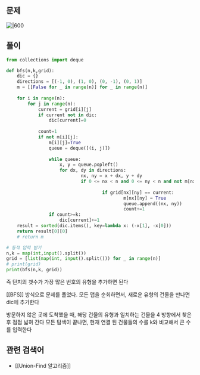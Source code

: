 ## 문제
![|600](https://i.imgur.com/FZs9C6Y.png)


## 풀이
```python
from collections import deque

def bfs(n,k,grid):
	dic = {}
	directions = [(-1, 0), (1, 0), (0, -1), (0, 1)]
	m = [[False for _ in range(n)] for _ in range(n)]
	
	for i in range(n):
		for j in range(n):
			current = grid[i][j]
			if current not in dic:
				dic[current]=0
			
			count=1
			if not m[i][j]:
				m[i][j]=True
				queue = deque([(i, j)])
				
				while queue:
					x, y = queue.popleft()
					for dx, dy in directions:
							nx, ny = x + dx, y + dy
							if 0 <= nx < n and 0 <= ny < n and not m[nx][ny]:
									
									if grid[nx][ny] == current:
											m[nx][ny] = True
											queue.append((nx, ny))
											count+=1
				if count>=k:
					dic[current]+=1
	result = sorted(dic.items(), key=lambda x: (-x[1], -x[0]))
	return result[0][0]
	# return m

# 동적 입력 받기
n,k = map(int,input().split()) 
grid = [list(map(int, input().split())) for _ in range(n)]
# print(grid)
print(bfs(n,k, grid))
```

즉 단지의 갯수가 가장 많은 번호의 유형을 추가하면 된다

[[BFS]] 방식으로 문제를 풀었다. 모든 맵을 순회하면서, 새로운 유형의 건물을 만나면 dic에 추가한다

방문하지 않은 곳에 도착했을 때, 해당 건물의 유형과 일치하는 건물을 4 방향에서 찾은 후 점점 넓혀 간다
모든 탐색이 끝나면, 현재 연결 된 건물들의 수를 k와 비교해서 큰 수를 입력한다

## 관련 검색어
- [[Union-Find 알고리즘]]
